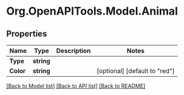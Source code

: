 
# Org.OpenAPITools.Model.Animal

## Properties

Name | Type | Description | Notes
------------ | ------------- | ------------- | -------------
**Type** | **string** |  | 
**Color** | **string** |  | [optional] [default to "red"]

[[Back to Model list]](../README.md#documentation-for-models)
[[Back to API list]](../README.md#documentation-for-api-endpoints)
[[Back to README]](../README.md)


